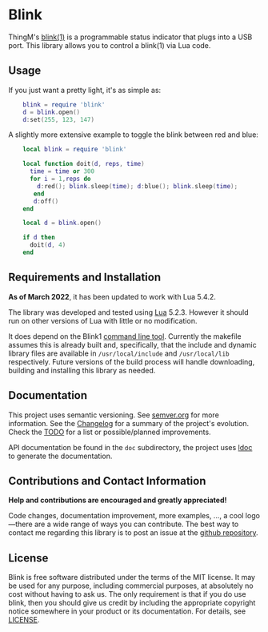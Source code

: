 
# Blink

ThingM's [blink(1)](https://blink1.thingm.com/) is a programmable status indicator that plugs into a USB port. This library allows you to control a blink(1) via Lua code.


## Usage

If you just want a pretty light, it's as simple as:

```lua
    blink = require 'blink'
    d = blink.open()
    d:set(255, 123, 147)
```

A slightly more extensive example to toggle the blink between red and blue:

```lua
    local blink = require 'blink'

    local function doit(d, reps, time)
      time = time or 300
      for i = 1,reps do
        d:red(); blink.sleep(time); d:blue(); blink.sleep(time);
       end
       d:off()
    end

    local d = blink.open()

    if d then
      doit(d, 4)
    end
```
              
## Requirements and Installation

**As of March 2022**, it has been updated to work with Lua 5.4.2.

The library was developed and tested using [Lua](http://lua.org) 5.2.3. However it should run on other versions of Lua with little or no modification. 

It does depend on the Blink1 [command line tool](https://github.com/todbot/blink1/blob/master/docs/blink1-tool.md). Currently the makefile assumes this is already built and, specifically, that the include and dynamic library files are available in `/usr/local/include` and `/usr/local/lib` respectively. Future versions of the build process will handle downloading, building and installing this library as needed.

## Documentation

This project uses semantic versioning. See <a href="http://semver.org">semver.org</a> for more information. See the [Changelog](https://github.com/profburke/luablink/blob/master/CHANGELOG.md) for a summary of the project's evolution. Check the [TODO](https://github.com/profburke/luablink/blob/master/TODO.md) for a list or possible/planned improvements.

API documentation be found in the `doc` subdirectory, the project uses [ldoc](https://stevedonovan.github.io/ldoc/) to generate the documentation.

## Contributions and Contact Information

**Help and contributions are encouraged and greatly appreciated!** 

Code changes, documentation improvement, more examples, ..., a cool logo&mdash;there are a wide range of ways you can contribute. The best way to contact me regarding this library is to post an issue at the [github repository](https://github.com/profburke/luablink/issues).

## License

Blink is free software distributed under the terms of the MIT license. It may be used for any purpose, including commercial purposes, at absolutely no cost without having to ask us. The only requirement is that if you do use blink, then you should give us credit by including the appropriate copyright notice somewhere in your product or its documentation. For details, see [LICENSE](https://github.com/profburke/luablink/blob/master/LICENSE).

